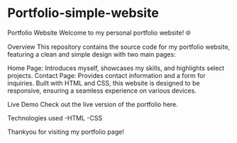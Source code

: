 # Portfolio-simple-website
Portfolio Website
Welcome to my personal portfolio website! 🌐

Overview
This repository contains the source code for my portfolio website, featuring a clean and simple design with two main pages:

Home Page: Introduces myself, showcases my skills, and highlights select projects.
Contact Page: Provides contact information and a form for inquiries.
Built with HTML and CSS, this website is designed to be responsive, ensuring a seamless experience on various devices.

Live Demo
Check out the live version of the portfolio here.

Technologies used
-HTML
-CSS

Thankyou for visiting my portfolio page!













